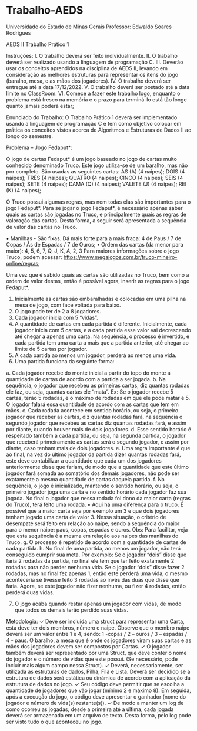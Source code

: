 # Trabalho-AEDS

Universidade do Estado de Minas Gerais
Professor: Edwaldo Soares Rodrigues

AEDS II
Trabalho Prático 1

Instruções:
I. O trabalho deverá ser feito individualmente.
II. O trabalho deverá ser realizado usando a linguagem de programação C.
III. Deverão usar os conceitos aprendidos na disciplina de AEDS II, levando
em consideração as melhores estruturas para representar os itens do jogo
(baralho, mesa, e as mãos dos jogadores).
IV. O trabalho deverá ser entregue até a data 17/12/2022.
V. O trabalho deverá ser postado até a data limite no ClassRoom.
VI. Comece a fazer este trabalho logo, enquanto o problema está fresco na
memória e o prazo para terminá-lo está tão longe quanto jamais poderá
estar;

Enunciado do Trabalho:
O Trabalho Prático 1 deverá ser implementado usando a linguagem de
programação C e tem como objetivo colocar em prática os conceitos vistos
acerca de Algoritmos e Estruturas de Dados II ao longo do semestre.

Problema – Jogo Fedaput*:

O jogo de cartas Fedaput* é um jogo baseado no jogo de cartas muito conhecido
denominado Truco. Este jogo utiliza-se de um baralho, mas não por completo.
São usadas as seguintes cartas:
ÁS (A) (4 naipes);
DOIS (4 naipes);
TRÊS (4 naipes);
QUATRO (4 naipes);
CINCO (4 naipes);
SEIS (4 naipes);
SETE (4 naipes);
DAMA (Q) (4 naipes);
VALETE (J) (4 naipes);
REI (K) (4 naipes);

O Truco possui algumas regras, mas nem todas elas são importantes para o jogo
Fedaput*. Para se jogar o jogo Fedaput*, é necessário apenas saber quais as
cartas são jogadas no Truco, e principalmente quais as regras de valoração das
cartas. Desta forma, a seguir será apresentada a sequência de valor das cartas
no Truco.

• Manilhas - São fixas. Dá mais forte para a mais fraca: 4 de Paus / 7 de
Copas / Ás de Espadas / 7 de Ouros;
• Ordem das cartas (da menor para maior): 4, 5, 6, 7, Q, J, K, A, 2, 3
Para maiores informações sobre o jogo Truco, podem acessar:
https://www.megajogos.com.br/truco-mineiro-online/regras;

Uma vez que é sabido quais as cartas são utilizadas no Truco, bem como a
ordem de valor destas, então é possível agora, inserir as regras para o jogo
Fedaput*.

1. Inicialmente as cartas são embaralhadas e colocadas em uma pilha na
mesa de jogo, com face voltada para baixo.
2. O jogo pode ter de 2 a 8 jogadores.
3. Cada jogador inicia com 5 “vidas”.
4. A quantidade de cartas em cada partida é diferente. Inicialmente, cada
jogador inicia com 5 cartas, e a cada partida esse valor vai decrescendo
até chegar a apenas uma carta. Na sequência, o processo é invertido, e
cada partida tem uma carta a mais que a partida anterior, até chegar ao
limite de 5 cartas por jogador.
5. A cada partida ao menos um jogador, perderá ao menos uma vida.
6. Uma partida funciona da seguinte forma:

a. Cada jogador recebe do monte inicial a partir do topo do monte a
quantidade de cartas de acordo com a partida a ser jogada.
b. Na sequência, o jogador que recebeu as primeiras cartas, diz quantas
rodadas ele faz, ou seja, quantas cartas ele “mata”. Ex: Se o jogador
recebe 5 cartas, terão 5 rodadas, e o máximo de rodadas em que ele
pode matar é 5. O jogador falará essa quantidade de acordo com as
cartas que tem em mãos.
c. Cada rodada acontece em sentido horário, ou seja, o primeiro jogador
que receber as cartas, diz quantas rodadas fará, na sequência o
segundo jogador que recebeu as cartas diz quantas rodadas fará, e
assim por diante, quando houver mais de dois jogadores.
d. Esse sentido horário é respeitado também a cada partida, ou seja, na
segunda partida, o jogador que receberá primeiramente as cartas será
o segundo jogador, e assim por diante, caso tenham mais de dois
jogadores.
e. Uma regra importante é que ao final, na vez do último jogador da
partida dizer quantas rodadas fará, este deve contabilizar a quantidade
que cada um dos jogadores anteriormente disse que fariam, de modo
que a quantidade que este último jogador fará somada ao somatório
dos demais jogadores, não pode ser exatamente a mesma quantidade
de cartas daquela partida.
f. Na sequência, o jogo é inicializado, mantendo o sentido horário, ou
seja, o primeiro jogador joga uma carta e no sentido horário cada
jogador faz sua jogada. No final o jogador que nessa rodada foi dono
da maior carta (regras do Truco), terá feito uma rodada.
• Aqui há uma diferença para o truco. É possível que a maior carta
seja por exemplo um 3 e que dois jogadores tenham jogado uma
carta de valor 3. Nessa situação, o critério de desempate será feito
em relação ao naipe, sendo a sequência do maior para o menor
naipe: paus, copas, espadas e ouros. Obs: Para facilitar, veja que
esta sequência é a mesma em relação aos naipes das manilhas do
Truco.
g. O processo é repetido de acordo com a quantidade de cartas de cada
partida.
h. No final de uma partida, ao menos um jogador, não terá conseguido
cumprir sua meta. Por exemplo: Se o jogador “dois” disse que faria 2
rodadas da partida, no final ele tem que ter feito exatamente 2 rodadas
para não perder nenhuma vida. Se o jogador “dois” disse fazer 2
rodadas, mas no final fez apenas 1, então este perderá uma vida, o
mesmo aconteceria se tivesse feito 3 rodadas ao invés das duas que
disse que faria. Agora, se este jogador não fizer nenhuma, ou fizer 4
rodadas, então perderá duas vidas.

7. O jogo acaba quando restar apenas um jogador com vidas, de modo que
todos os demais terão perdido suas vidas.

Metodologia:
✓ Deve ser incluída uma struct para representar uma Carta, esta deve ter
dois membros, número e naipe. Observe que o membro naipe deverá ser
um valor entre 1 e 4, sendo: 1 -copas / 2 – ouros / 3 – espadas / 4 - paus.
O baralho, a mesa que é onde os jogadores viram suas cartas e as mãos
dos jogadores devem ser compostos por Cartas.
✓ O jogador também deverá ser representado por uma Struct, que deve
conter o nome do jogador e o número de vidas que este possui. (Se
necessário, pode incluir mais algum campo nessa Struct).
✓ Deverá, necessariamente, ser utilizada as estruturas de dados, Pilha, Fila
e Lista. Deverá ser decidido se a estrutura de dados será estática ou
dinâmica de acordo com a aplicação da estrutura de dados no jogo.
✓ Seu código deve permitir que se escolha a quantidade de jogadores que
vão jogar (mínimo 2 e máximo 8). Em seguida, após a execução do jogo,
o código deve apresentar o ganhador (nome do jogador e número de
vida(s) restante(s)).
✓ De modo a manter um log de como ocorreu as jogadas, desde a primeira
até a última, cada jogada deverá ser armazenada em um arquivo de texto.
Desta forma, pelo log pode ser visto tudo o que aconteceu no jogo.
